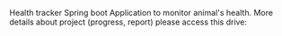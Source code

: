 Health tracker Spring boot Application to monitor animal's health. More details about project (progress, report) please access this drive:

